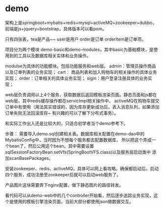 # demo
架构上是springboot+mybatis+redis+mysql+activeMQ+zookeeper+dubbo，前端是js+jquery+bootstrap，具体版本可以看pom。

只有四张表，tea是产品~~ user是用户  order是订单 orderItem是订单项。

项目分为两个模块 demo-basic和demo-modules，其中basic为基础模块，是使用到的工具以及数据库相关实体和业务操作。

modulse为具体的功能模块。包括功能服务和web层。
admin：管理员操作商品以及订单列表的业务实现；
cart： 商品列表和加入购物车的相关操作的具体业务实现；
order：订单相关的具体业务实现；
sigin：用户登录注册具体的业务实现；

web层负责调用以上4个服务，获取数据后返回模板渲染页面。静态页面和js都在web层，其中redis缓存操作都在servicImpl相关操作中，
activeMQ在购物车提交订单中有使用（用法其实错误的，因为库存更新成功后，丢入消息队列，如果添加订单失败无法回滚库存~
有兴趣的可以了解下分布式事务）。

和实际工作出入还是比较大的，只适合初学者当个demo参考下。

步骤：
需要导入demo.sql创建相关表。数据库相关配置在demo-dao中的MybatisConfig中，当时因为不想每个服务都去配置数据库，
所以把这个弄成一个bean了，然后公用这个bean。其中需要设置sqlSessionFactoryBean.setVfs(SpringBootVFS.class)以及服务层启动类中
添加scanBasePackages。

安装zookeeper、redis、activeMQ，具体可以网上看攻略。确保都启动后，启动四个服务，成功注册至zookeeper后就可以启动web服务了。

产品图片这块需要弄下nginx配置，做下静态图片的路径转发。

看代码可以从demo-web中的几个controller开始看，然后逐步追踪业务实现，这个是使用的模板引擎渲染页面，当前大部分都使用json做数据交互。
